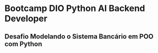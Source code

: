 # Bootcamp DIO Python AI Backend Developer

## Desafio Modelando o Sistema Bancário em POO com Python